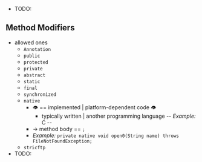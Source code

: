 * TODO:

## Method Modifiers
* allowed ones
  * `Annotation`
  * `public`
  * `protected`
  * `private`
  * `abstract`
  * `static`
  * `final`
  * `synchronized`
  * `native`
    * 👁️ == implemented | platform-dependent code 👁️
      * typically written | another programming language -- _Example:_ C --
    * -> method body == `;`
    * _Example:_ `private native void open0(String name) throws FileNotFoundException;`
  * `stricftp`
* TODO: